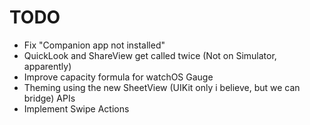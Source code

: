 # TODO
- Fix "Companion app not installed"
- QuickLook and ShareView get called twice (Not on Simulator, apparently)
- Improve capacity formula for watchOS Gauge
- Theming using the new SheetView (UIKit only i believe, but we can bridge) APIs
- Implement Swipe Actions
